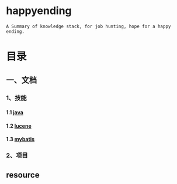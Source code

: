 # happyending
    A Summary of knowledge stack, for job hunting, hope for a happy ending. 

# 目录
## 一、文档
### 1、技能  
#### 1.1 [java](doc/技能/java)
#### 1.2 [lucene](doc/技能/lucene)
#### 1.3 [mybatis](doc/技能/mybatis)
### 2、项目

## resource